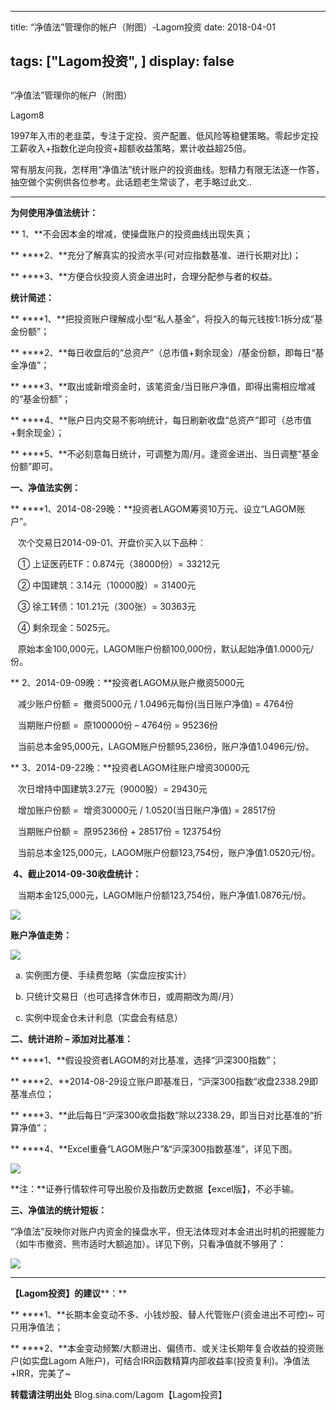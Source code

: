
---
title:   “净值法”管理你的帐户（附图）-Lagom投资
date: 2018-04-01

tags: ["Lagom投资", ]
display: false
---


## 



“净值法”管理你的帐户（附图）




Lagom8




1997年入市的老韭菜，专注于定投、资产配置、低风险等稳健策略。零起步定投工薪收入+指数化逆向投资+超额收益策略，累计收益超25倍。


常有朋友问我，怎样用“净值法”统计账户的投资曲线。恕精力有限无法逐一作答，抽空做个实例供各位参考。此话题老生常谈了，老手略过此文..

-------------------------------------

**为何使用净值法统计：**

**&nbsp;1、**不会因本金的增减，使操盘账户的投资曲线出现失真；

**&nbsp;****2、**充分了解真实的投资水平(可对应指数基准、进行长期对比)；

**&nbsp;****3、**方便合伙投资人资金进出时，合理分配参与者的权益。



**统计简述：**

**&nbsp;****1、**把投资账户理解成小型“私人基金”，将投入的每元钱按1:1拆分成“基金份额”；

**&nbsp;****2、**每日收盘后的“总资产”（总市值+剩余现金）/基金份额，即每日“基金净值”；

**&nbsp;****3、**取出或新增资金时，该笔资金/当日账户净值，即得出需相应增减的“基金份额”；

**&nbsp;****4、**账户日内交易不影响统计，每日刷新收盘“总资产”即可（总市值+剩余现金）；

**&nbsp;****5、**不必刻意每日统计，可调整为周/月。逢资金进出、当日调整“基金份额”即可。



**一、净值法实例：**

**&nbsp;****1、2014-08-29晚：**投资者LAGOM筹资10万元、设立“LAGOM账户”。

&nbsp;<wbr/>&nbsp;&nbsp;次个交易日2014-09-01、开盘价买入以下品种：

&nbsp;&nbsp;<wbr/>&nbsp;① 上证医药ETF：0.874元（38000份）= 33212元

&nbsp;&nbsp;<wbr/>&nbsp;② 中国建筑：3.14元（10000股）= 31400元

&nbsp;&nbsp;<wbr/>&nbsp;③ 徐工转债：101.21元（300张）= 30363元

&nbsp;<wbr/>&nbsp;&nbsp;④ 剩余现金：5025元。

&nbsp; &nbsp;原始本金100,000元，LAGOM账户份额100,000份，默认起始净值1.0000元/份。

**&nbsp;2、2014-09-09晚：**投资者LAGOM从账户撤资5000元

&nbsp;<wbr/>&nbsp;&nbsp;减少账户份额 = &nbsp;<wbr/>撤资5000元 / 1.0496元每份(当日账户净值) = 4764份

&nbsp;<wbr/>&nbsp;&nbsp;当期账户份额 = &nbsp;<wbr/>原100000份 – 4764份 = 95236份

&nbsp;<wbr/>&nbsp; 当前总本金95,000元，LAGOM账户份额95,236份，账户净值1.0496元/份。

**&nbsp;3、2014-09-22晚：**投资者LAGOM往账户增资30000元

&nbsp;&nbsp;<wbr/>&nbsp;次日增持中国建筑3.27元（9000股）= 29430元

&nbsp;&nbsp;<wbr/>&nbsp;增加账户份额 = &nbsp;<wbr/>增资30000元 / 1.0520(当日账户净值) = 28517份

&nbsp;&nbsp;<wbr/>&nbsp;当期账户份额 = &nbsp;<wbr/>原95236份 + 28517份 = 123754份

&nbsp;&nbsp; 当前总本金125,000元，LAGOM账户份额123,754份，账户净值1.0520元/份。

<font color="#ed1c24">&nbsp;</font>**4、截止2014-09-30收盘统计：**

&nbsp;&nbsp;&nbsp;当期本金125,000元，LAGOM账户份额123,754份，账户净值1.0876元/份。

<img class="" data-copyright="0" data-ratio="0.8716666666666667" data-s="300,640" src="https://mmbiz.qpic.cn/mmbiz_jpg/ZB4WjgjLjJVHnoU9M6Ijnic8ib8oMpFO56h62oCRUVfvS6PZjvoZ1oGZT8CsD0gwG23WPI3ngVGXS2zOIibQzkZRg/640?wx_fmt=jpeg" data-type="jpeg" data-w="600" style=""/>



**账户净值走势：**

<img class="" data-copyright="0" data-ratio="0.5862944162436549" data-s="300,640" src="https://mmbiz.qpic.cn/mmbiz_jpg/ZB4WjgjLjJVHnoU9M6Ijnic8ib8oMpFO56r1BxzKujBZfdFf17JOIbH7cjMqw1VxNhicDGttQjTX2jfvCDlu9ichGw/640?wx_fmt=jpeg" data-type="jpeg" data-w="394" style=""/>

&nbsp;<wbr/>&nbsp;a. 实例图方便、手续费忽略（实盘应按实计）

&nbsp;<wbr/>&nbsp;b. 只统计交易日（也可选择含休市日，或周期改为周/月）

&nbsp;<wbr/>&nbsp;c. 实例中现金仓未计利息（实盘会有结息）



**二、统计进阶 – 添加对比基准：**

**&nbsp;****1、**假设投资者LAGOM的对比基准，选择“沪深300指数”；

**&nbsp;****2、**2014-08-29设立账户即基准日，“沪深300指数”收盘2338.29即基准点位；

**&nbsp;****3、**此后每日“沪深300收盘指数”除以2338.29，即当日对比基准的“折算净值”；

**&nbsp;****4、**Excel重叠“LAGOM账户”&amp;“沪深300指数基准”，详见下图。

<img class="" data-copyright="0" data-ratio="1.67" data-s="300,640" src="https://mmbiz.qpic.cn/mmbiz_jpg/ZB4WjgjLjJVHnoU9M6Ijnic8ib8oMpFO56hY7EK0CSvpDugRU7ibAOXJs1jtHE6yzia8jV1cic10gpNgErrTdibVkMOw/640?wx_fmt=jpeg" data-type="jpeg" data-w="400" style=""/>

**注：**证券行情软件可导出股价及指数历史数据【excel版】，不必手输。



**三、净值法的统计短板：**

“净值法”反映你对账户内资金的操盘水平，但无法体现对本金进出时机的把握能力（如牛市撤资、熊市适时大额追加）。详见下例，只看净值就不够用了：

<img class="" data-copyright="0" data-ratio="0.22782258064516128" data-s="300,640" src="https://mmbiz.qpic.cn/mmbiz_jpg/ZB4WjgjLjJVHnoU9M6Ijnic8ib8oMpFO56g4Uf8h01oMoVeG3YwLcuG83lHzDUpb5xSF6zMKicFoUFdv52ia1buMRw/640?wx_fmt=jpeg" data-type="jpeg" data-w="496" style=""/>

****

**【Lagom投资】的建议****：**

**&nbsp;****1、**长期本金变动不多、小钱炒股、替人代管账户(资金进出不可控)~&nbsp;可只用净值法；

**&nbsp;****2、**本金变动频繁/大额进出、偏债市、或关注长期年复合收益的投资账户(如实盘Lagom A账户)，可结合IRR函数精算内部收益率(投资复利)。净值法+IRR，完美了~



**转载请注明出处** Blog.sina.com/Lagom【Lagom投资】








